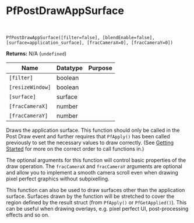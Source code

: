 # PfPostDrawAppSurface

&nbsp;

`PfPostDrawAppSurface([filter=false], [blendEnable=false], [surface=application_surface], [fracCameraX=0], [fracCameraY=0])`

**Returns:** N/A (`undefined`)

|Name            |Datatype|Purpose|
|----------------|--------|-------|
|`[filter]`      |boolean |       |
|`[resizeWindow]`|boolean |       |
|`[surface]`     |surface |       |
|`[fracCameraX]` |number  |       |
|`[fracCameraY]` |number  |       |

Draws the application surface. This function should only be called in the Post Draw event and further requires that `PfApply()` has been called previously to set the necessary values to draw correctly. (See [Getting Started](GettingStarted) for more on the correct order to call functions in.)

The optional arguments for this function will control basic properties of the draw operation. The `fracCameraX` and `fracCameraY` arguments are optional and allow you to implement a smooth camera scroll even when drawing pixel perfect graphics without subpixelling.

This function can also be used to draw surfaces other than the application surface. Surfaces drawn by the function will be stretched to cover the region defined by the result struct (from `PfApply()` or `PfGetApplied()`). This can be useful when drawing overlays, e.g. pixel perfect UI, post-processing effects and so on.